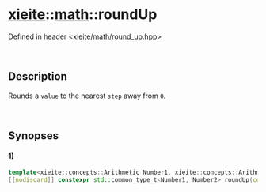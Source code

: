 # [xieite](../../xieite.md)\:\:[math](../../math.md)\:\:roundUp
Defined in header [<xieite/math/round_up.hpp>](../../../include/xieite/math/round_up.hpp)

&nbsp;

## Description
Rounds a `value` to the nearest `step` away from `0`.

&nbsp;

## Synopses
#### 1)
```cpp
template<xieite::concepts::Arithmetic Number1, xieite::concepts::Arithmetic Number2>
[[nodiscard]] constexpr std::common_type_t<Number1, Number2> roundUp(const Number1 value, const Number2 step = 1) noexcept;
```
